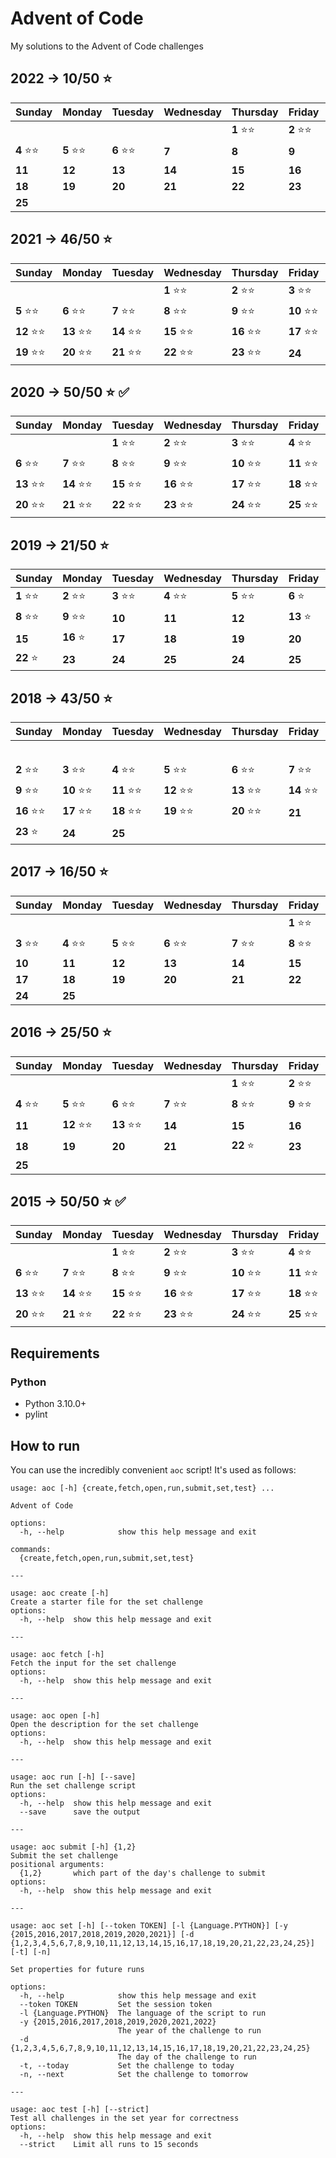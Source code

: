 # Advent of Code

My solutions to the Advent of Code challenges

## 2022 -> 10/50 :star:

| Sunday              | Monday              | Tuesday             | Wednesday           | Thursday            | Friday              | Saturday            |
| ------------------- | ------------------- | ------------------- | ------------------- | ------------------- | ------------------- | ------------------- |
|                     |                     |                     |                     | **1** :star::star:  | **2** :star::star:  | **3** :star::star:  |
| **4** :star::star:  | **5** :star::star:  | **6** :star::star:  | **7**               | **8**               | **9**               | **10**              |
| **11**              | **12**              | **13**              | **14**              | **15**              | **16**              | **17**              |
| **18**              | **19**              | **20**              | **21**              | **22**              | **23**              | **24**              |
| **25**              |

## 2021 -> 46/50 :star:

| Sunday              | Monday              | Tuesday             | Wednesday           | Thursday            | Friday              | Saturday            |
| ------------------- | ------------------- | ------------------- | ------------------- | ------------------- | ------------------- | ------------------- |
|                     |                     |                     | **1** :star::star:  | **2** :star::star:  | **3** :star::star:  | **4** :star::star:  |
| **5** :star::star:  | **6** :star::star:  | **7** :star::star:  | **8** :star::star:  | **9** :star::star:  | **10** :star::star: | **11** :star::star: |
| **12** :star::star: | **13** :star::star: | **14** :star::star: | **15** :star::star: | **16** :star::star: | **17** :star::star: | **18** :star::star: |
| **19** :star::star: | **20** :star::star: | **21** :star::star: | **22** :star::star: | **23** :star::star: | **24**              | **25**              |

## 2020 -> 50/50 :star: :white_check_mark:

| Sunday              | Monday              | Tuesday             | Wednesday           | Thursday            | Friday              | Saturday            |
| ------------------- | ------------------- | ------------------- | ------------------- | ------------------- | ------------------- | ------------------- |
|                     |                     | **1** :star::star:  | **2** :star::star:  | **3** :star::star:  | **4** :star::star:  | **5** :star::star:  |
| **6** :star::star:  | **7** :star::star:  | **8** :star::star:  | **9** :star::star:  | **10** :star::star: | **11** :star::star: | **12** :star::star: |
| **13** :star::star: | **14** :star::star: | **15** :star::star: | **16** :star::star: | **17** :star::star: | **18** :star::star: | **19** :star::star: |
| **20** :star::star: | **21** :star::star: | **22** :star::star: | **23** :star::star: | **24** :star::star: | **25** :star::star: |                     |

## 2019 -> 21/50 :star:

| Sunday              | Monday              | Tuesday             | Wednesday           | Thursday            | Friday              | Saturday            |
| ------------------- | ------------------- | ------------------- | ------------------- | ------------------- | ------------------- | ------------------- |
| **1** :star::star:  | **2** :star::star:  | **3** :star::star:  | **4** :star::star:  | **5** :star::star:  | **6** :star:        | **7** :star::star:  |
| **8** :star::star:  | **9** :star::star:  | **10**              | **11**              | **12**              | **13** :star:       | **14** :star:       |
| **15**              | **16** :star:       | **17**              | **18**              | **19**              | **20**              | **21**              |
| **22** :star:       | **23**              | **24**              | **25**              | **24**              | **25**              |                     |

## 2018 -> 43/50 :star:

| Sunday              | Monday              | Tuesday             | Wednesday           | Thursday            | Friday              | Saturday            |
| ------------------- | ------------------- | ------------------- | ------------------- | ------------------- | ------------------- | ------------------- |
|                     |                     |                     |                     |                     |                     | **1** :star::star:  |
| **2** :star::star:  | **3** :star::star:  | **4** :star::star:  | **5** :star::star:  | **6** :star::star:  | **7** :star::star:  | **8** :star::star:  |
| **9** :star::star:  | **10** :star::star: | **11** :star::star: | **12** :star::star: | **13** :star::star: | **14** :star::star: | **15** :star::star: |
| **16** :star::star: | **17** :star::star: | **18** :star::star: | **19** :star::star: | **20** :star::star: | **21**              | **22** :star::star: |
| **23** :star:       | **24**              | **25**              |                     |                     |                     |                     |

## 2017 -> 16/50 :star:

| Sunday              | Monday              | Tuesday             | Wednesday           | Thursday            | Friday              | Saturday            |
| ------------------- | ------------------- | ------------------- | ------------------- | ------------------- | ------------------- | ------------------- |
|                     |                     |                     |                     |                     | **1** :star::star:  | **2** :star::star:  |
| **3** :star::star:  | **4** :star::star:  | **5** :star::star:  | **6** :star::star:  | **7** :star::star:  | **8** :star::star:  | **9**               |
| **10**              | **11**              | **12**              | **13**              | **14**              | **15**              | **16**              |
| **17**              | **18**              | **19**              | **20**              | **21**              | **22**              | **23**              |
| **24**              | **25**              |                     |                     |                     |                     |                     |

## 2016 -> 25/50 :star:

| Sunday              | Monday              | Tuesday             | Wednesday           | Thursday            | Friday              | Saturday            |
| ------------------- | ------------------- | ------------------- | ------------------- | ------------------- | ------------------- | ------------------- |
|                     |                     |                     |                     | **1** :star::star:  | **2** :star::star:  | **3** :star::star:  |
| **4** :star::star:  | **5** :star::star:  | **6** :star::star:  | **7** :star::star:  | **8** :star::star:  | **9** :star::star:  | **10** :star::star: |
| **11**              | **12** :star::star: | **13** :star::star: | **14**              | **15**              | **16**              | **17**              |
| **18**              | **19**              | **20**              | **21**              | **22** :star:       | **23**              | **24**              |
| **25**              |                     |                     |                     |                     |                     |                     |

## 2015 -> 50/50 :star: :white_check_mark:

| Sunday              | Monday              | Tuesday             | Wednesday           | Thursday            | Friday              | Saturday            |
| ------------------- | ------------------- | ------------------- | ------------------- | ------------------- | ------------------- | ------------------- |
|                     |                     | **1** :star::star:  | **2** :star::star:  | **3** :star::star:  | **4** :star::star:  | **5** :star::star:  |
| **6** :star::star:  | **7** :star::star:  | **8** :star::star:  | **9** :star::star:  | **10** :star::star: | **11** :star::star: | **12** :star::star: |
| **13** :star::star: | **14** :star::star: | **15** :star::star: | **16** :star::star: | **17** :star::star: | **18** :star::star: | **19** :star::star: |
| **20** :star::star: | **21** :star::star: | **22** :star::star: | **23** :star::star: | **24** :star::star: | **25** :star::star: |                     |

## Requirements

### Python

* Python 3.10.0+
* pylint

## How to run

You can use the incredibly convenient `aoc` script! It's used as follows:

```
usage: aoc [-h] {create,fetch,open,run,submit,set,test} ...

Advent of Code

options:
  -h, --help            show this help message and exit

commands:
  {create,fetch,open,run,submit,set,test}

---

usage: aoc create [-h]
Create a starter file for the set challenge
options:
  -h, --help  show this help message and exit

---

usage: aoc fetch [-h]
Fetch the input for the set challenge
options:
  -h, --help  show this help message and exit

---

usage: aoc open [-h]
Open the description for the set challenge
options:
  -h, --help  show this help message and exit

---

usage: aoc run [-h] [--save]
Run the set challenge script
options:
  -h, --help  show this help message and exit
  --save      save the output

---

usage: aoc submit [-h] {1,2}
Submit the set challenge
positional arguments:
  {1,2}       which part of the day's challenge to submit
options:
  -h, --help  show this help message and exit

---

usage: aoc set [-h] [--token TOKEN] [-l {Language.PYTHON}] [-y {2015,2016,2017,2018,2019,2020,2021}] [-d {1,2,3,4,5,6,7,8,9,10,11,12,13,14,15,16,17,18,19,20,21,22,23,24,25}] [-t] [-n]

Set properties for future runs

options:
  -h, --help            show this help message and exit
  --token TOKEN         Set the session token
  -l {Language.PYTHON}  The language of the script to run
  -y {2015,2016,2017,2018,2019,2020,2021,2022}
                        The year of the challenge to run
  -d {1,2,3,4,5,6,7,8,9,10,11,12,13,14,15,16,17,18,19,20,21,22,23,24,25}
                        The day of the challenge to run
  -t, --today           Set the challenge to today
  -n, --next            Set the challenge to tomorrow

---

usage: aoc test [-h] [--strict]
Test all challenges in the set year for correctness
options:
  -h, --help  show this help message and exit
  --strict    Limit all runs to 15 seconds
```
